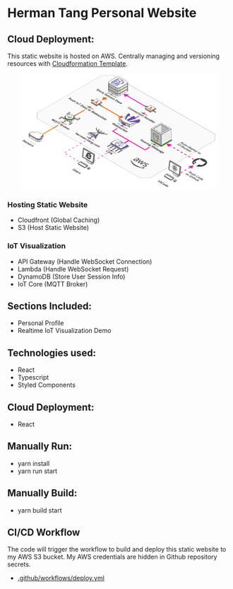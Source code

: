 # Herman Tang Personal Website

## Cloud Deployment:
This static website is hosted on AWS. Centrally managing and versioning resources with [Cloudformation Template](./react-cors-spa-stack-v2.yaml).
<p align="center">
<img src ="./src/assets/AWS-Architecture.png" />
</p>

### Hosting Static Website
- Cloudfront (Global Caching)
- S3 (Host Static Website)
### IoT Visualization
- API Gateway (Handle WebSocket Connection)
- Lambda (Handle WebSocket Request)
- DynamoDB (Store User Session Info)
- IoT Core (MQTT Broker)

## Sections Included:
- Personal Profile
- Realtime IoT Visualization Demo

## Technologies used:
- React
- Typescript
- Styled Components

## Cloud Deployment:
- React
 
## Manually Run:
- yarn install
- yarn run start

## Manually Build:
- yarn build start

## CI/CD Workflow
The code will trigger the workflow to build and deploy this static website to my AWS S3 bucket. My AWS credentials are hidden in Github repository secrets.
- [.github/workflows/deploy.yml](.github/workflows/deploy.yml)